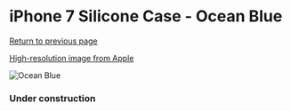 # iPhone 7 Silicone Case - Ocean Blue

[Return to previous page](/iphone_7)

[High-resolution image from Apple](https://store.storeimages.cdn-apple.com/8756/as-images.apple.com/is/MMX12?wid=4500&hei=4500&fmt=png)

<div style="width: 384px"><img src="/everypreview/MMX12.png" alt="Ocean Blue"></div>

### Under construction
